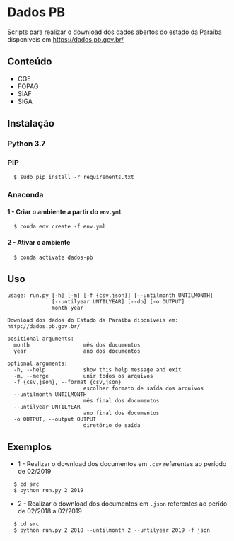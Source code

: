 # Dados PB

Scripts para realizar o download dos dados abertos do estado da Paraíba disponíveis em https://dados.pb.gov.br/

## Conteúdo

- CGE
- FOPAG
- SIAF
- SIGA

## Instalação

### Python 3.7

### PIP

```
  $ sudo pip install -r requirements.txt
```

### Anaconda

#### 1 - Criar o ambiente a partir do `env.yml`

```
  $ conda env create -f env.yml
```

#### 2 - Ativar o ambiente

```
  $ conda activate dados-pb
```

## Uso

```
usage: run.py [-h] [-m] [-f {csv,json}] [--untilmonth UNTILMONTH]
              [--untilyear UNTILYEAR] [--db] [-o OUTPUT]
              month year

Download dos dados do Estado da Paraíba diponíveis em: http://dados.pb.gov.br/

positional arguments:
  month                 mês dos documentos
  year                  ano dos documentos

optional arguments:
  -h, --help            show this help message and exit
  -m, --merge           unir todos os arquivos
  -f {csv,json}, --format {csv,json}
                        escolher formato de saída dos arquivos
  --untilmonth UNTILMONTH
                        mês final dos documentos
  --untilyear UNTILYEAR
                        ano final dos documentos
  -o OUTPUT, --output OUTPUT
                        diretório de saída
```

## Exemplos

- 1 - Realizar o download dos documentos em `.csv` referentes ao período de 02/2019

```
  $ cd src
  $ python run.py 2 2019
```

- 2 - Realizar o download dos documentos em `.json` referentes ao perído de 02/2018 a 02/2019

```
  $ cd src
  $ python run.py 2 2018 --untilmonth 2 --untilyear 2019 -f json
```
